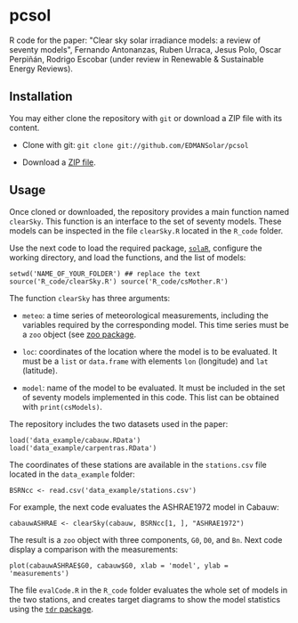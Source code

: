 pcsol
====

R code for the paper: "Clear sky solar irradiance models: a review of seventy models", Fernando Antonanzas, Ruben Urraca, Jesus Polo, Oscar Perpiñán, Rodrigo Escobar (under review in Renewable & Sustainable Energy Reviews).

Installation
----

You may either clone the repository with `git` or download a ZIP file with its content.

- Clone with git:
`git clone git://github.com/EDMANSolar/pcsol`

- Download a [ZIP file](https://github.com/EDMANSolar/pcsol/archive/master.zip). 

Usage
----

Once cloned or downloaded, the repository provides a main function
named `clearSky`. This function is an interface to the set of seventy
models. These models can be inspected in the file `clearSky.R` located
in the `R_code` folder.

Use the next code to load the required package,
[`solaR`](https://oscarperpinan.github.io/solar/), configure the
working directory, and load the functions, and the list of models: 

`
setwd('NAME_OF_YOUR_FOLDER') ## replace the text
source('R_code/clearSky.R')
source('R_code/csMother.R')
`

The function `clearSky` has three arguments:
- `meteo`: a time series of meteorological measurements, including the
  variables required by the corresponding model. This time series must
  be a `zoo` object (see [zoo
  package](https://cran.r-project.org/web/packages/zoo/).

- `loc`: coordinates of the location where the model is to be
  evaluated. It must be a `list` or `data.frame` with elements `lon`
  (longitude) and `lat` (latitude).

- `model`: name of the model to be evaluated. It must be included in
  the set of seventy models implemented in this code. This list can be
  obtained with `print(csModels)`.
  
The repository includes the two datasets used in the paper:

`
load('data_example/cabauw.RData')
load('data_example/carpentras.RData')
`

The coordinates of these stations are available in the `stations.csv`
file located in the `data_example` folder:

`
BSRNcc <- read.csv('data_example/stations.csv')
`

For example, the next code evaluates the ASHRAE1972 model in Cabauw:

`
cabauwASHRAE <- clearSky(cabauw, BSRNcc[1, ], "ASHRAE1972")
`

The result is a `zoo` object with three components, `G0`, `D0`, and
`Bn`. Next code display a comparison with the measurements:

`
plot(cabauwASHRAE$G0, cabauw$G0, xlab = 'model', ylab = 'measurements')
`

The file `evalCode.R` in the `R_code` folder evaluates the whole set
of models in the two stations, and creates target diagrams to show the
model statistics using the [`tdr`
package](https://github.com/oscarperpinan/tdr).
